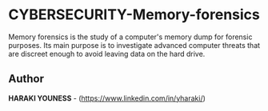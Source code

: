 # CYBERSECURITY-Memory-forensics
Memory forensics is the study of a computer's memory dump for forensic purposes. Its main purpose is to investigate advanced computer threats that are discreet enough to avoid leaving data on the hard drive.

## Author 
**HARAKI YOUNESS** - (https://www.linkedin.com/in/yharaki/)
